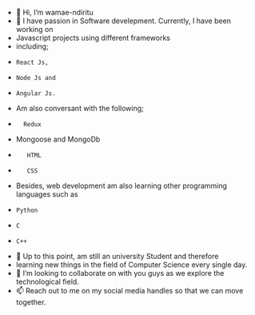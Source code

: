 - 👋 Hi, I’m wamae-ndiritu
- 👀 I have passion in Software develepment. Currently, I have been working on 
- Javascript projects using different frameworks
- including;
-     React Js, 
-     Node Js and 
-     Angular Js. 
- Am also conversant with the following;
-       Redux
-    Mongoose and MongoDb
-        HTML
-        CSS
-  Besides, web development am also learning other programming languages such as
-     Python
-     C
-     C++
- 🌱 Up to this point, am still an university Student and therefore  
- learning new things in the field of Computer Science every single day.
- 💞️ I’m looking to collaborate on with you guys as we explore the technological field.
- 📫 Reach out to me on my social media handles so that we can move together.

<!---
wamae-ndiritu/wamae-ndiritu is a ✨ special ✨ repository because its `README.md` (this file) appears on your GitHub profile.
You can click the Preview link to take a look at your changes.
--->
